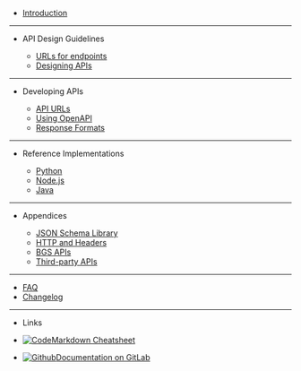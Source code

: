 - [Introduction](main-content/introduction)

---

- API Design Guidelines
  
  - [URLs for endpoints](main-content/urls-https-headers)
  - [Designing APIs](main-content/designing-apis)

---

- Developing APIs

  - [API URLs](main-content/urls-https-headers)
  - [Using OpenAPI](main-content/openapi)
  - [Response Formats](main-content/response-formats)

---

- Reference Implementations

  - [Python](reference-implementations/python)
  - [Node.js](reference-implementations/node)
  - [Java](reference-implementations/java)

---

- Appendices

  - [JSON Schema Library](appendices/json-schema-library.md)
  - [HTTP and Headers](appendices/http-and-headers.md)
  - [BGS APIs](appendices/bgs-apis.md)
  - [Third-party APIs](appendices/third-party-apis.md)

---

- [FAQ](other/faq.md)
- [Changelog](other/changelog.md)

---

- Links

- [![Code](https://icongr.am/feather/code.svg?size=16&color=808080)Markdown Cheatsheet](https://jhildenbiddle.github.io/docsify-themeable/#/markdown)
- [![Github](https://icongram.jgog.in/simple/github.svg?color=808080&size=16)Documentation on GitLab](https://kwvmxgit.ad.nerc.ac.uk/apis/api-guidance-docs/)
<!-- - [![NPM](https://icongram.jgog.in/simple/npm.svg?colored&size=16)Template Documentation](https://docsify.now.sh/) -->
<!-- - [![Twitter](https://icongram.jgog.in/simple/twitter.svg?colored&size=16)@jhildenbiddle](http://twitter.com/jhildenbiddle) -->